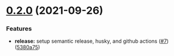 # [0.2.0](https://github.com/roerohan/react-vnc/compare/v0.1.18...v0.2.0) (2021-09-26)


### Features

* **release:** setup semantic release, husky, and github actions ([#7](https://github.com/roerohan/react-vnc/issues/7)) ([5380a75](https://github.com/roerohan/react-vnc/commit/5380a75ba482b1bd97f9d9ad2448d5909f56bac0))
